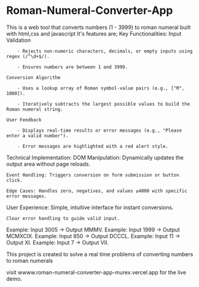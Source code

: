 # Roman-Numeral-Converter-App
This is a web tool that converts numbers (1 - 3999) to roman numeral built with html,css and javascript
It's features are;
Key Functionalities:
    Input Validation

        - Rejects non-numeric characters, decimals, or empty inputs using regex (/^\d+$/).

        - Ensures numbers are between 1 and 3999.

    Conversion Algorithm

        - Uses a lookup array of Roman symbol-value pairs (e.g., ["M", 1000]).

        - Iteratively subtracts the largest possible values to build the Roman numeral string.

    User Feedback

        - Displays real-time results or error messages (e.g., "Please enter a valid number").

        - Error messages are highlighted with a red alert style.

Technical Implementation:
    DOM Manipulation: Dynamically updates the output area without page reloads.

    Event Handling: Triggers conversion on form submission or button click.

    Edge Cases: Handles zero, negatives, and values ≥4000 with specific error messages.

User Experience:
    Simple, intuitive interface for instant conversions.

    Clear error handling to guide valid input.

Example: Input 3005 → Output MMMV.
Example: Input 1999 → Output MCMXCIX.
Example: Input 850 → Output DCCCL.
Example: Input 11 → Output XI.
Example: Input 7 → Output VII.

This project is created to solve a real time problems of converting numbers to roman numerals

visit wwww.roman-numeral-converter-app-murex.vercel.app for the live demo.